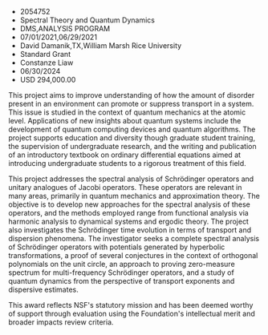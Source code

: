 
* 2054752
* Spectral Theory and Quantum Dynamics
* DMS,ANALYSIS PROGRAM
* 07/01/2021,06/29/2021
* David Damanik,TX,William Marsh Rice University
* Standard Grant
* Constanze Liaw
* 06/30/2024
* USD 294,000.00

This project aims to improve understanding of how the amount of disorder present
in an environment can promote or suppress transport in a system. This issue is
studied in the context of quantum mechanics at the atomic level. Applications of
new insights about quantum systems include the development of quantum computing
devices and quantum algorithms. The project supports education and diversity
though graduate student training, the supervision of undergraduate research, and
the writing and publication of an introductory textbook on ordinary differential
equations aimed at introducing undergraduate students to a rigorous treatment of
this field.

This project addresses the spectral analysis of Schrödinger operators and
unitary analogues of Jacobi operators. These operators are relevant in many
areas, primarily in quantum mechanics and approximation theory. The objective is
to develop new approaches for the spectral analysis of these operators, and the
methods employed range from functional analysis via harmonic analysis to
dynamical systems and ergodic theory. The project also investigates the
Schrödinger time evolution in terms of transport and dispersion phenomena. The
investigator seeks a complete spectral analysis of Schrödinger operators with
potentials generated by hyperbolic transformations, a proof of several
conjectures in the context of orthogonal polynomials on the unit circle, an
approach to proving zero-measure spectrum for multi-frequency Schrödinger
operators, and a study of quantum dynamics from the perspective of transport
exponents and dispersive estimates.

This award reflects NSF's statutory mission and has been deemed worthy of
support through evaluation using the Foundation's intellectual merit and broader
impacts review criteria.
